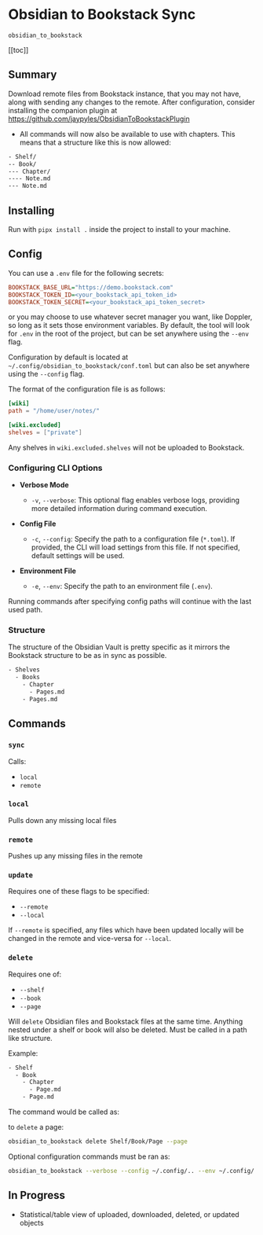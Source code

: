# Obsidian to Bookstack Sync

`obsidian_to_bookstack`

[[toc]]

## Summary

Download remote files from Bookstack instance, that you may not have, along with sending any changes to the remote. After configuration, consider installing the companion plugin at <https://github.com/jaypyles/ObsidianToBookstackPlugin>

- All commands will now also be available to use with chapters. This means that a structure like this is now allowed:

```sh
- Shelf/
-- Book/
--- Chapter/
---- Note.md
--- Note.md
```

## Installing

Run with `pipx install .` inside the project to install to your machine.

## Config

You can use a `.env` file for the following secrets:

```ini
BOOKSTACK_BASE_URL="https://demo.bookstack.com"
BOOKSTACK_TOKEN_ID=<your_bookstack_api_token_id>
BOOKSTACK_TOKEN_SECRET=<your_bookstack_api_token_secret>
```

or you may choose to use whatever secret manager you want, like Doppler, so long as it sets those environment variables.
By default, the tool will look for `.env` in the root of the project, but can be set anywhere using the `--env` flag.

Configuration by default is located at `~/.config/obsidian_to_bookstack/conf.toml` but can also be set anywhere using the `--config` flag.

The format of the configuration file is as follows:

```toml
[wiki]
path = "/home/user/notes/"

[wiki.excluded]
shelves = ["private"]
```

Any shelves in `wiki.excluded.shelves` will not be uploaded to Bookstack.

### Configuring CLI Options

- **Verbose Mode**

    - `-v`, `--verbose`: This optional flag enables verbose logs, providing more detailed information during command execution.

- **Config File**

    - `-c`, `--config`: Specify the path to a configuration file (`*.toml`). If provided, the CLI will load settings from this file. If not specified, default settings will be used.

- **Environment File**

    - `-e`, `--env`: Specify the path to an environment file (`.env`).

Running commands after specifying config paths will continue with the last used path.

### Structure

The structure of the Obsidian Vault is pretty specific as it mirrors the Bookstack structure to be as in sync as possible.

```sh
- Shelves
  - Books
    - Chapter
      - Pages.md
    - Pages.md
```

## Commands

### `sync`

Calls:

- `local`
- `remote`

### `local`

Pulls down any missing local files

### `remote`

Pushes up any missing files in the remote

### `update`

Requires one of these flags to be specified:

- `--remote`
- `--local`

If `--remote` is specified, any files which have been updated locally will be changed in the remote and vice-versa for `--local`.

### `delete`

Requires one of:

- `--shelf`
- `--book`
- `--page`

Will `delete` Obsidian files and Bookstack files at the same time. Anything nested under a shelf or book will also be deleted.
Must be called in a path like structure.

Example:

```sh
- Shelf
  - Book
    - Chapter
      - Page.md
    - Page.md
```

The command would be called as:

to `delete` a page:

```sh
obsidian_to_bookstack delete Shelf/Book/Page --page
```

Optional configuration commands must be ran as:

```sh
obsidian_to_bookstack --verbose --config ~/.config/.. --env ~/.config/... <command>
```

## In Progress

- Statistical/table view of uploaded, downloaded, deleted, or updated objects
